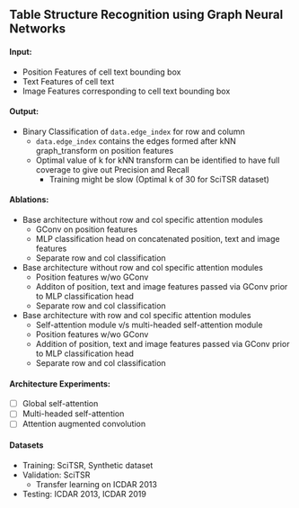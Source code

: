 ## Table Structure Recognition using Graph Neural Networks

#### Input:
* Position Features of cell text bounding box
* Text Features of cell text
* Image Features corresponding to cell text bounding box

#### Output:
* Binary Classification of `data.edge_index` for row and column
    * `data.edge_index` contains the edges formed after kNN graph_transform on position features
    * Optimal value of k for kNN transform can be identified to have full coverage to give out Precision and Recall
        * Training might be slow (Optimal k of 30 for SciTSR dataset)

#### Ablations:
* Base architecture without row and col specific attention modules
    * GConv on position features
    * MLP classification head on concatenated position, text and image features
    * Separate row and col classification
* Base architecture without row and col specific attention modules
    * Position features w/wo GConv
    * Additon of position, text and image features passed via GConv prior to MLP classification head
    * Separate row and col classification
* Base architecture with row and col specific attention modules
    * Self-attention module v/s multi-headed self-attention module
    * Position features w/wo GConv
    * Addition of position, text and image features passed via GConv prior to MLP classification head
    * Separate row and col classification

#### Architecture Experiments:
- [ ] Global self-attention
- [ ] Multi-headed self-attention
- [ ] Attention augmented convolution

#### Datasets
* Training: SciTSR, Synthetic dataset
* Validation: SciTSR
    * Transfer learning on ICDAR 2013
* Testing: ICDAR 2013, ICDAR 2019